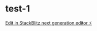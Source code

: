 # test-1

[Edit in StackBlitz next generation editor ⚡️](https://stackblitz.com/~/github.com/ThomasHovland/test-1)